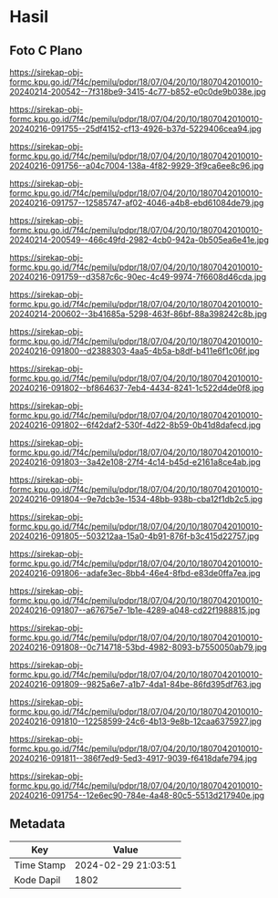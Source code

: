 # Hasil

## Foto C Plano

https://sirekap-obj-formc.kpu.go.id/7f4c/pemilu/pdpr/18/07/04/20/10/1807042010010-20240214-200542--7f318be9-3415-4c77-b852-e0c0de9b038e.jpg

https://sirekap-obj-formc.kpu.go.id/7f4c/pemilu/pdpr/18/07/04/20/10/1807042010010-20240216-091755--25df4152-cf13-4926-b37d-5229406cea94.jpg

https://sirekap-obj-formc.kpu.go.id/7f4c/pemilu/pdpr/18/07/04/20/10/1807042010010-20240216-091756--a04c7004-138a-4f82-9929-3f9ca6ee8c96.jpg

https://sirekap-obj-formc.kpu.go.id/7f4c/pemilu/pdpr/18/07/04/20/10/1807042010010-20240216-091757--12585747-af02-4046-a4b8-ebd61084de79.jpg

https://sirekap-obj-formc.kpu.go.id/7f4c/pemilu/pdpr/18/07/04/20/10/1807042010010-20240214-200549--466c49fd-2982-4cb0-942a-0b505ea6e41e.jpg

https://sirekap-obj-formc.kpu.go.id/7f4c/pemilu/pdpr/18/07/04/20/10/1807042010010-20240216-091759--d3587c6c-90ec-4c49-9974-7f6608d46cda.jpg

https://sirekap-obj-formc.kpu.go.id/7f4c/pemilu/pdpr/18/07/04/20/10/1807042010010-20240214-200602--3b41685a-5298-463f-86bf-88a398242c8b.jpg

https://sirekap-obj-formc.kpu.go.id/7f4c/pemilu/pdpr/18/07/04/20/10/1807042010010-20240216-091800--d2388303-4aa5-4b5a-b8df-b411e6f1c06f.jpg

https://sirekap-obj-formc.kpu.go.id/7f4c/pemilu/pdpr/18/07/04/20/10/1807042010010-20240216-091802--bf864637-7eb4-4434-8241-1c522d4de0f8.jpg

https://sirekap-obj-formc.kpu.go.id/7f4c/pemilu/pdpr/18/07/04/20/10/1807042010010-20240216-091802--6f42daf2-530f-4d22-8b59-0b41d8dafecd.jpg

https://sirekap-obj-formc.kpu.go.id/7f4c/pemilu/pdpr/18/07/04/20/10/1807042010010-20240216-091803--3a42e108-27f4-4c14-b45d-e2161a8ce4ab.jpg

https://sirekap-obj-formc.kpu.go.id/7f4c/pemilu/pdpr/18/07/04/20/10/1807042010010-20240216-091804--9e7dcb3e-1534-48bb-938b-cba12f1db2c5.jpg

https://sirekap-obj-formc.kpu.go.id/7f4c/pemilu/pdpr/18/07/04/20/10/1807042010010-20240216-091805--503212aa-15a0-4b91-876f-b3c415d22757.jpg

https://sirekap-obj-formc.kpu.go.id/7f4c/pemilu/pdpr/18/07/04/20/10/1807042010010-20240216-091806--adafe3ec-8bb4-46e4-8fbd-e83de0ffa7ea.jpg

https://sirekap-obj-formc.kpu.go.id/7f4c/pemilu/pdpr/18/07/04/20/10/1807042010010-20240216-091807--a67675e7-1b1e-4289-a048-cd22f1988815.jpg

https://sirekap-obj-formc.kpu.go.id/7f4c/pemilu/pdpr/18/07/04/20/10/1807042010010-20240216-091808--0c714718-53bd-4982-8093-b7550050ab79.jpg

https://sirekap-obj-formc.kpu.go.id/7f4c/pemilu/pdpr/18/07/04/20/10/1807042010010-20240216-091809--9825a6e7-a1b7-4da1-84be-86fd395df763.jpg

https://sirekap-obj-formc.kpu.go.id/7f4c/pemilu/pdpr/18/07/04/20/10/1807042010010-20240216-091810--12258599-24c6-4b13-9e8b-12caa6375927.jpg

https://sirekap-obj-formc.kpu.go.id/7f4c/pemilu/pdpr/18/07/04/20/10/1807042010010-20240216-091811--386f7ed9-5ed3-4917-9039-f6418dafe794.jpg

https://sirekap-obj-formc.kpu.go.id/7f4c/pemilu/pdpr/18/07/04/20/10/1807042010010-20240216-091754--12e6ec90-784e-4a48-80c5-5513d217940e.jpg


## Metadata

| Key        | Value               |
| ---------- | ------------------- |
| Time Stamp | 2024-02-29 21:03:51 |
| Kode Dapil | 1802                |



